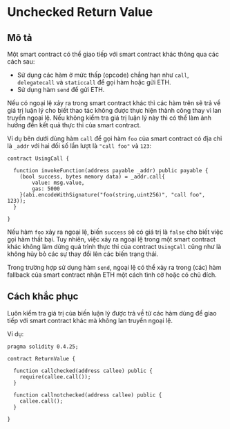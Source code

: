 # Unchecked Return Value

## Mô tả

Một smart contract có thể giao tiếp với smart contract khác thông qua các cách sau:
- Sử dụng các hàm ở mức thấp (opcode) chẳng hạn như `call`, `delegatecall` và `staticcall` để gọi hàm hoặc gửi ETH.
- Sử dụng hàm `send` để gửi ETH.

Nếu có ngoại lệ xảy ra trong smart contract khác thì các hàm trên sẽ trả về giá trị luận lý cho biết thao tác không được thực hiện thành công thay vì lan truyền ngoại lệ. Nếu không kiểm tra giá trị luận lý này thì có thể làm ảnh hưởng đến kết quả thực thi của smart contract.

Ví dụ bên dưới dùng hàm `call` để gọi hàm `foo` của smart contract có địa chỉ là `_addr` với hai đối số lần lượt là `"call foo"` và `123`:

```sol
contract UsingCall {
  
  function invokeFunction(address payable _addr) public payable {
  	(bool success, bytes memory data) = _addr.call{
    	value: msg.value,
    	gas: 5000
    }(abi.encodeWithSignature("foo(string,uint256)", "call foo", 123));
  }
  
}
```

Nếu hàm `foo` xảy ra ngoại lệ, biến `success` sẽ có giá trị là `false` cho biết việc gọi hàm thất bại. Tuy nhiên, việc xảy ra ngoại lệ trong một smart contract khác không làm dừng quá trình thực thi của contract `UsingCall` cũng như là không hủy bỏ các sự thay đổi lên các biến trạng thái.

Trong trường hợp sử dụng hàm `send`, ngoại lệ có thể xảy ra trong (các) hàm fallback của smart contract nhận ETH một cách tình cờ hoặc có chủ đích. 

## Cách khắc phục

Luôn kiểm tra giá trị của biến luận lý được trả về từ các hàm dùng để giao tiếp với smart contract khác mà không lan truyền ngoại lệ.

Ví dụ:

```sol
pragma solidity 0.4.25;

contract ReturnValue {
  
  function callchecked(address callee) public {
    require(callee.call());
  }

  function callnotchecked(address callee) public {
    callee.call();
  }
  
}
```


